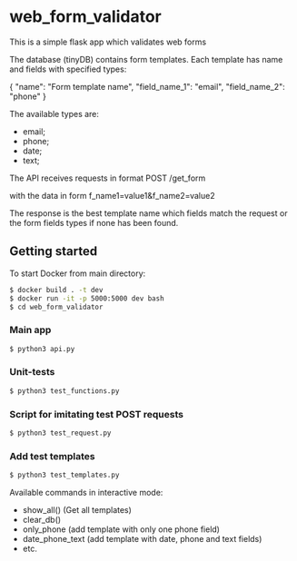 # web_form_validator

This is a simple flask app which validates web forms

The database (tinyDB) contains form templates. Each template has name and fields with specified types: 

{
"name": "Form template name",
"field_name_1": "email",
"field_name_2": "phone"
}

The available types are:
- email;
- phone;
- date;
- text;

The API receives requests in format POST /get_form

with the data in form f_name1=value1&f_name2=value2

The response is the best template name which fields match the request or the form fields types if none has been found.


## Getting started
To start Docker from main directory:

```sh
$ docker build . -t dev
$ docker run -it -p 5000:5000 dev bash
$ cd web_form_validator
```

### Main app

```sh
$ python3 api.py
```

### Unit-tests

```sh
$ python3 test_functions.py
```

### Script for imitating test POST requests

```sh
$ python3 test_request.py
```

### Add test templates

```sh
$ python3 test_templates.py
```

Available commands in interactive mode:
- show_all() (Get all templates)
- clear_db() 
- only_phone (add template with only one phone field)
- date_phone_text (add template with date, phone and text fields)
- etc.